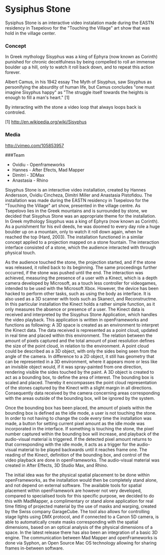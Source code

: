 Sysiphus Stone
=============
Sysiphus Stone is an interactive video instalation made during the EASTN residency in Tsepelovo for the "Touching the Village" art show that was hold in the village center.

### Concept

In Greek mythology Sisyphus was a king of Ephyra (now known as Corinth) punished for chronic deceitfulness by being compelled to roll an immense boulder up a hill, only to watch it roll back down, and to repeat this action forever.

Albert Camus, in his 1942 essay The Myth of Sisyphus, saw Sisyphus as personifying the absurdity of human life, but Camus concludes "one must imagine Sisyphus happy" as "The struggle itself towards the heights is enough to fill a man's heart." [1]

By interacting with the stone a video loop that always loops back is controled.

[1] http://en.wikipedia.org/wiki/Sisyphus

### Media

http://vimeo.com/105853957


###Team

* Ovidiu - Openframeworks
* Hannes - After Efects, Mad Mapper
* Dimitri - 3DMax
* Anastasia - Rhino

Sisyphus Stone is an interactive video installation, created by Hannes Andersson, Ovidiu Cincheza, Dimitri Miller and Anastasia Pistofidou. The installation was made during the EASTN residency in Tsepelovo for the "Touching the Village" art show, presented in the village centre. As Tsepelovo lies in the Greek mountains and is surrounded by stone, we decided that Sisyphus Stone was an appropriate theme for the installation. 
In Greek mythology Sisyphus was a king of Ephyra (now known as Corinth). As a punishment for his evil deeds, he was doomed to every day role a huge boulder up on a mountain, only to watch it roll down again, when he reached the top (Hard, 2003). 
The installation functioned in a similar concept applied to a projection mapped on a stone fountain. The interaction interface consisted of a stone, which the audience interacted with through physical touch.
 

As the audience touched the stone, the projection started, and if the stone was released, it rolled back to its beginning. The same proceedings further occurred, if the stone was pushed until the end.
The interaction was achieved, measuring the presence of a user with a Kinect, which is a depth camera developed by Microsoft, as a touch less controller for videogames, intended to be used with the Microsoft Xbox. However, the device has been hacked to perform other tasks, such as using the body as interface. It is  also used as a 3D scanner with tools such as Skanect, and Reconstructme. In this particular installation the Kinect holds a rather simple function, as it only measures the absence or presence of a user. The Kinect data is received and interpreted by the Sisyphus Stone Application, which handles the video playback. This application is written in openFrameworks and functions as following: 
A 3D space is created as an environment to interpret the Kinect data. The data received is represented as a point cloud, updated in real time and placed within this environment. The relation between the amount of pixels captured and the total amount of pixel resolution defines the size of the point cloud, in relation to the environment. A point cloud could be described as a 3D object, with only the sides being seen from the angle of the camera. In difference to a 2D object, it still has geometry that can be represented in a 3D environment, where it appears more or less like an invisible object would, if it was spray-painted from one direction, rendering visible the sides touched by the paint.
A 3D object is created to act as a bounding box, to define the area of interest. The bounding box is scaled and placed. Thereby it encompasses the point cloud representation of the stones captured by the Kinect with a slight margin in all directions. Consequently data received by the camera concerning areas corresponding with the areas outside of the bounding box, will be ignored by the system.

Once the bounding box has been placed, the amount of pixels within the bounding box is defined as the idle mode, a user is not touching the stone. In order to not having to change the code every time the installation was made, a button for setting current pixel amount as the idle mode was incorporated in the interface. If something is touching the stone, the pixel number captured within the bounding box will increase, and playback of the audio-visual material is triggered. If the detected pixel amount returns to that corresponding with the idle mode, it acts as a trigger for the audio-visual material to be played backwards until it reaches frame one. 
The reading of the Kinect, definition of the bounding box, and control of the video playback are done in openFrameworks. The audio-visual material was created in After Effects, 3D Studio Max, and Rhino. 

The initial idea was for the physical spatial placement to be done within openFrameworks, as the installation would then be completely stand alone, and not depend on external software. The available tools for spatial placement within openFramework are however not very developed, compared to specialised tools for this specific purpose, we decided to do this with MadMapper, a complimentary or stand alone application for real time fitting of projected material by the use of masks and warping, created by the Swiss company GarageCube. The tool also allows for controlling stage lights using DMX protocol, and if connected to a Canon 5D camera, is able to automatically create masks corresponding with the spatial dimensions, based on an optical analysis of the physical dimensions of a space. In the latest release there has also been an integration of a basic 3D engine. The communication between Mad Mapper and openFrameworks is done via Syphon, an Open Source Mac OS technology allowing for sharing frames in-between software.

